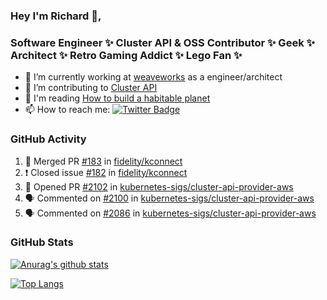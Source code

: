 ### Hey I'm Richard 👋, 

<h3 align="left">Software Engineer ✨ Cluster API & OSS Contributor ✨ Geek ✨ Architect ✨ Retro Gaming Addict ✨ Lego Fan ✨</h3>

- 🔭 I’m currently working at [weaveworks](https://github.com/weaveworks) as a engineer/architect
- 👯 I’m contributing to [Cluster API](https://github.com/kubernetes-sigs/cluster-api-provider-aws/pulls?q=is%3Aissue+is%3Apr+author%3Arichardcase+)
- 💬 I'm reading [How to build a habitable planet](https://www.amazon.co.uk/How-Build-Habitable-Planet-Humankind/dp/0691140065)
- 📫 How to reach me: [![Twitter Badge](https://img.shields.io/badge/-@fruit_case-00acee?style=flat&logo=Twitter&logoColor=white)](https://twitter.com/intent/follow?screen_name=fruit_case "Follow on Twitter")

### GitHub Activity 

<!--START_SECTION:activity-->
1. 🎉 Merged PR [#183](https://github.com/fidelity/kconnect/pull/183) in [fidelity/kconnect](https://github.com/fidelity/kconnect)
2. ❗️ Closed issue [#182](https://github.com/fidelity/kconnect/issues/182) in [fidelity/kconnect](https://github.com/fidelity/kconnect)
3. 💪 Opened PR [#2102](https://github.com/kubernetes-sigs/cluster-api-provider-aws/pull/2102) in [kubernetes-sigs/cluster-api-provider-aws](https://github.com/kubernetes-sigs/cluster-api-provider-aws)
4. 🗣 Commented on [#2100](https://github.com/kubernetes-sigs/cluster-api-provider-aws/issues/2100) in [kubernetes-sigs/cluster-api-provider-aws](https://github.com/kubernetes-sigs/cluster-api-provider-aws)
5. 🗣 Commented on [#2086](https://github.com/kubernetes-sigs/cluster-api-provider-aws/issues/2086) in [kubernetes-sigs/cluster-api-provider-aws](https://github.com/kubernetes-sigs/cluster-api-provider-aws)
<!--END_SECTION:activity-->

### GitHub Stats

[![Anurag's github stats](https://github-readme-stats.vercel.app/api?username=richardcase&count_private=true&show_icons=true)](https://github.com/anuraghazra/github-readme-stats)

[![Top Langs](https://github-readme-stats.vercel.app/api/top-langs/?username=richardcase&hide=html&layout=compact)](https://github.com/anuraghazra/github-readme-stats)
